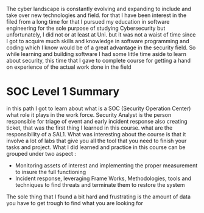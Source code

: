 The cyber landscape is constantly evolving and expanding to include and take over new technologies and field.
for that I have been interest in the filed from a long time for that I pursued my education in software engineering for the sole purpose of studying Cybersecurity but unfortunately, I did not or at least at Uni. but it was not a waist of time since I got to acquire much skills and knowledge in software programming and coding which I know would be of a great advantage in the security field. 
So while learning and building software I had some little time  aside to learn about security, this time that I gave to complete course for getting a hand on experience of the actual work done in the field 
# SOC Level 1 Summary 
in this path I got to learn about what is a SOC (Security Operation Center) what role it plays in the work force. 
Security Analyst is the person responsible for triage of event and early incident response also creating ticket, that was the first thing I learned in this course. what are the responsibility of a SAL1.
What was interesting about the course is that it involve a lot of labs that give you all the tool that you need to finish your tasks and project.
What I did learned and practice in this course can be grouped under two aspect  :

- Monitoring assets of interest and implementing the proper measurement to insure the full functioning
- Incident response, leveraging  Frame Works, Methodologies, tools and techniques  to find threats and terminate them to restore the system  

The sole thing that I found a bit hard and frustrating is the amount of data you have to get trough to find what you are looking for 
